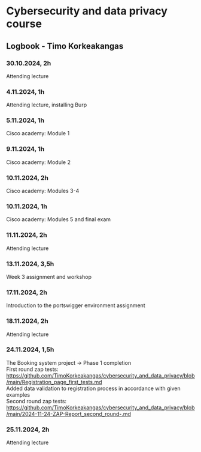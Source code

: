 # Cybersecurity and data privacy course
## Logbook - Timo Korkeakangas
### 30.10.2024, 2h
Attending lecture
### 4.11.2024, 1h
Attending lecture, installing Burp
### 5.11.2024, 1h
Cisco academy: Module 1
### 9.11.2024, 1h
Cisco academy: Module 2
### 10.11.2024, 2h
Cisco academy: Modules 3-4
### 10.11.2024, 1h
Cisco academy: Modules 5 and final exam
### 11.11.2024, 2h
Attending lecture
### 13.11.2024, 3,5h
Week 3 assignment and workshop
### 17.11.2024, 2h
Introduction to the portswigger environment assignment
### 18.11.2024, 2h
Attending lecture
### 24.11.2024, 1,5h
The Booking system project → Phase 1 completion  
First round zap tests: https://github.com/TimoKorkeakangas/cybersecurity_and_data_privacy/blob/main/Registration_page_first_tests.md  
Added data validation to registration process in accordance with given examples  
Second round zap tests: https://github.com/TimoKorkeakangas/cybersecurity_and_data_privacy/blob/main/2024-11-24-ZAP-Report_second_round-.md  
### 25.11.2024, 2h
Attending lecture
